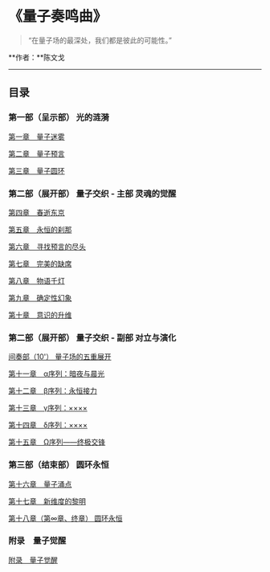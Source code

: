 # 《量子奏鸣曲》

> “在量子场的最深处，我们都是彼此的可能性。”
>



**作者：**陈文戈

------



## 目录

### 第一部（呈示部） 光的涟漪

<u>第一章　量子迷雾</u>

<u>第二章　量子预言</u>

<u>第三章　量子圆环</u>



### 第二部（展开部） 量子交织 - 主部 灵魂的觉醒

<u>第四章　春逝东京</u>

<u>第五章　永恒的刹那</u>

<u>第六章　寻找预言的尽头</u>

<u>第七章　完美的缺席</u>

<u>第八章　物语千灯</u>

<u>第九章　确定性幻象</u>

<u>第十章　意识的升维</u>



### 第二部（展开部） 量子交织 - 副部 对立与演化

<u>间奏部（10'） 量子场的五重展开</u>

<u>第十一章　α序列：暗夜与晨光</u>

<u>第十二章　β序列：永恒接力</u>

<u>第十三章　γ序列：××××</u>

<u>第十四章　δ序列：××××</u>

<u>第十五章　Ω序列——终极交锋</u>



### 第三部（结束部） 圆环永恒

<u>第十六章　量子涌点</u>

<u>第十七章　新维度的黎明</u>

<u>第十八章（第∞章、终章） 圆环永恒</u>



### 附录　量子觉醒

<u>附录　量子觉醒</u>